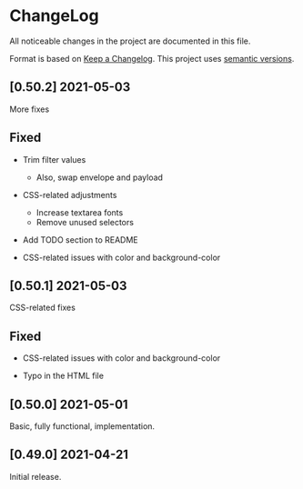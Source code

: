 ChangeLog
=========

All noticeable changes in the project  are documented in this file.

Format is based on [Keep a Changelog](https://keepachangelog.com/en/1.0.0/).
This project uses [semantic versions](https://semver.org/spec/v2.0.0.html).

## [0.50.2] 2021-05-03

More fixes

## Fixed

* Trim filter values
    - Also, swap envelope and payload

* CSS-related adjustments
    - Increase textarea fonts
    - Remove unused selectors

* Add TODO section to README

* CSS-related issues with color and background-color

## [0.50.1] 2021-05-03

CSS-related fixes

## Fixed

* CSS-related issues with color and background-color

* Typo in the HTML file

## [0.50.0] 2021-05-01

Basic, fully functional, implementation.

## [0.49.0] 2021-04-21

Initial release.
